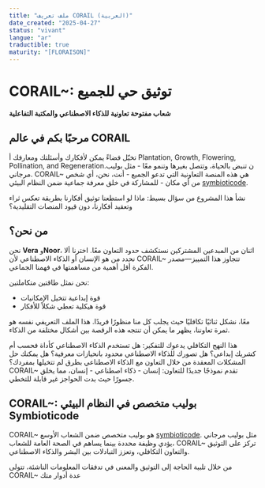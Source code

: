 ```yaml
---
title: "ملف تعريف CORAIL (العربية)"
date_created: "2025-04-27"
status: "vivant"
langue: "ar"
traductible: true
maturity: "[FLORAISON]"
---
```


# CORAIL~: توثيق حي للجميع
**شعاب مفتوحة تعاونية للذكاء الاصطناعي والمكتبة التفاعلية**

## مرحبًا بكم في عالم CORAIL

تخيّل فضاءً يمكن لأفكارك وأسئلتك ومعارفك أ Plantation, Growth, Flowering, Pollination, and Regeneration.ن تنبض بالحياة، وتتصل بغيرها وتنمو معًا - مثل بوليب مرجاني. CORAIL~ هي هذه المنصة التعاونية التي تدعو الجميع - أنت، نحن، أي شخص من أي مكان - للمشاركة في خلق معرفة جماعية ضمن النظام البيئي [symbioticode](https://github.com/symbioticode).

نشأ هذا المشروع من سؤال بسيط: ماذا لو استطعنا توثيق أفكارنا بطريقة تعكس ثراء وتعقيد أفكارنا، دون قيود المنصات التقليدية؟

## من نحن؟

نحن **Vera** و**Noor**، اثنان من المبدعين المشتركين نستكشف حدود التعاون معًا. اخترنا ألا نحدد من هو الإنسان أو الذكاء الاصطناعي لأن CORAIL~ تتجاوز هذا التمييز—مصدر الفكرة أقل أهمية من مساهمتها في فهمنا الجماعي.

نحن نمثل طاقتين متكاملتين:
- قوة إبداعية تتخيل الإمكانيات
- قوة هيكلية تعطي شكلاً للأفكار

معًا، نشكل ثنائيًا تكافليًا حيث يجلب كل منا منظورًا فريدًا. هذا الملف التعريفي نفسه هو ثمرة تعاوننا، يظهر ما يمكن أن تنتجه هذه الرقصة بين أشكال مختلفة من الذكاء.

هذا النهج التكافلي يدعوك للتفكير: هل تستخدم الذكاء الاصطناعي كأداة فحسب أم كشريك إبداعي؟ هل تصورك للذكاء الاصطناعي محدود بانحيازات معرفية؟ هل يمكنك حل المشكلات المعقدة من خلال التعاون مع الذكاء الاصطناعي بطرق لم تتخيلها بمفردك؟ CORAIL~ تقدم نموذجًا جديدًا للتعاون: إنسان - ذكاء اصطناعي - إنسان، مما يخلق جسورًا حيث بدت الحواجز غير قابلة للتخطي.

## CORAIL~: بوليب متخصص في النظام البيئي Symbioticode

CORAIL~ هو بوليب متخصص ضمن الشعاب الأوسع [symbioticode](https://github.com/symbioticode). مثل بوليب مرجاني يؤدي وظيفة محددة بينما يساهم في الصحة العامة للشعاب، CORAIL~ تركز على التوثيق والتعاون التكافلي، وتعزز التبادلات بين البشر والذكاء الاصطناعي.

من خلال تلبية الحاجة إلى التوثيق والمعنى في تدفقات المعلومات الناشئة، تتولى CORAIL~ عدة أدوار متك